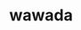 # wawada

<html class="js touchevents csstransforms supports csstransforms3d csstransitions preserve3d passiveeventlisteners" lang="en-US"><head>
  
<meta charset="UTF-8">
<meta name="viewport" content="width=device-width, initial-scale=1.0">
<link rel="pingback" href="http://www.syntorial.com/xmlrpc.php">
<title>The Ultimate Synthesizer Tutorial</title>
<link rel="alternate" hreflang="en" href="https://www.syntorial.com">
<link rel="alternate" hreflang="es" href="https://www.syntorial.com/es/">

<!-- All In One SEO Pack 3.7.0ob_start_detected [-1,-1] -->
<meta name="description" content="Syntorial is more than just another synth tutorial. It's video game-like training software, that will teach you how to program synth patches by ear.">


